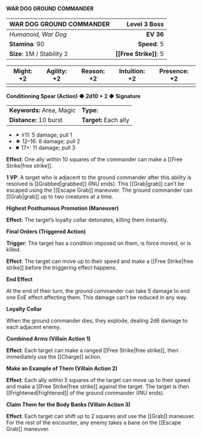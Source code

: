 #### WAR DOG GROUND COMMANDER

| WAR DOG GROUND COMMANDER   |   **Level 3 Boss** |
| :------------------------- | -----------------: |
| *Humanoid, War Dog*        |          **EV 36** |
| **Stamina**: 90            |       **Speed**: 5 |
| **Size**: 1M / Stability 2 | **[[Free Strike]]**: 5 |

| **Might**: +2 | **Agility**: +2 | **Reason**: +2 | **Intuition**: +2 | **Presence**: +2 |
| ------------- | --------------- | -------------- | ----------------- | ---------------- |
|               |                 |                |                   |                  |

**Conditioning Spear (Action) ◆ 2d10 + 2 ◆ Signature**

|                           |                       |
| :------------------------ | :-------------------- |
| **Keywords:** Area, Magic | **Type:**             |
| **Distance:** 10 burst    | **Target:** Each ally |

- ✦ ≤11: 5 damage; pull 1
- ★ 12–16: 8 damage; pull 2
- ✸ 17+: 11 damage; pull 3

**Effect**: One ally within 10 squares of the commander can make a [[Free Strike|free strike]].

**1 VP**: A target who is adjacent to the ground commander after this ability is resolved is [[Grabbed|grabbed]] (INU ends). This [[Grab|grab]] can’t be escaped using the [[Escape Grab]] maneuver. The ground commander can [[Grab|grab]] up to two creatures at a time.

**Highest Posthumous Promotion (Maneuver)**

**Effect**: The target’s loyalty collar detonates, killing them instantly.

**Final Orders (Triggered Action)**

**Trigger**: The target has a condition imposed on them, is force moved, or is killed.

**Effect**: The target can move up to their speed and make a [[Free Strike|free strike]] before the triggering effect happens.

**End Effect**

At the end of their turn, the ground commander can take 5 damage to end one EoE effect affecting them. This damage can’t be reduced in any way.

**Loyalty Collar**

When the ground commander dies, they explode, dealing 2d6 damage to each adjacent enemy.

**Combined Arms (Villain Action 1)**

**Effect**: Each target can make a ranged [[Free Strike|free strike]], then immediately use the [[Charge]] action.

**Make an Example of Them (Villain Action 2)**

**Effect**: Each ally within 5 squares of the target can move up to their speed and make a [[Free Strike|free strike]] against the target. The target is then [[Frightened|frightened]] of the ground commander (INU ends).

**Claim Them for the Body Banks (Villain Action 3)**

**Effect**: Each target can shift up to 2 squares and use the [[Grab]] maneuver. For the rest of the encounter, any enemy takes a bane on the [[Escape Grab]] maneuver.

